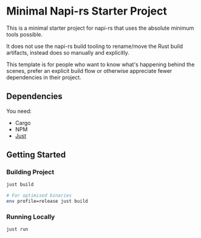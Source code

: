 # Minimal Napi-rs Starter Project

This is a minimal starter project for napi-rs that uses the absolute minimum tools possible. 

It does not use the napi-rs build tooling to rename/move the Rust build artifacts, instead does so manually and explicitly.

This template is for people who want to know what's happening behind the scenes, prefer an explicit build flow or otherwise appreciate fewer dependencies in their project.

## Dependencies

You need:
- Cargo
- NPM
- [Just](https://github.com/casey/just)

## Getting Started

### Building Project

```bash
just build

# For optimised binaries
env profile=release just build
```

### Running Locally

```bash
just run
```
